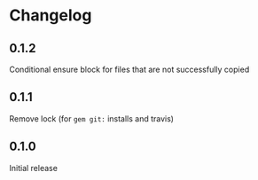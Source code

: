# Changelog

## 0.1.2
Conditional ensure block for files that are not successfully copied

## 0.1.1
Remove lock (for `gem git:` installs and travis)

## 0.1.0
Initial release
